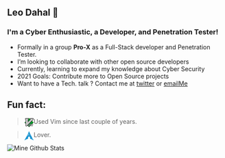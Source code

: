 ## Leo Dahal 👋

### I'm a Cyber Enthusiastic, a Developer, and Penetration Tester!
- Formally in a group **Pro-X** as a Full-Stack developer and Penetration Tester.
- I’m looking to collaborate with other open source developers
- Currently, learning to expand my knowledge about Cyber Security
- 2021 Goals: Contribute more to Open Source projects
- Want to have a Tech. talk ? Contact me at [twitter] or [emailMe]

## Fun fact:
> Used <img align="left" alt="Vim" width="22px" src="https://raw.githubusercontent.com/github/explore/80688e429a7d4ef2fca1e82350fe8e3517d3494d/topics/vim/vim.png" /> Vim since last couple of years.  

> <img align="left" alt="Arch" width="22px" src="https://raw.githubusercontent.com/github/explore/7b8474be525e3f210d3c8d60a32beca4bfc2895b/topics/archlinux/archlinux.png"> Lover.

<img align="left" alt="Mine Github Stats" src="https://github-readme-stats.vercel.app/api?username=leodahal4&show_icons=true&hide_border=true&count_private=true&theme=gruvbox" />


[twitter]: https://twitter.com/leodahal
[emailMe]: mailto:leodahal4@gmail.com
